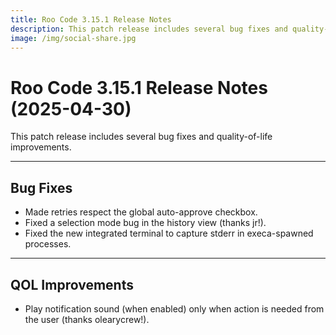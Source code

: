 ```yaml
---
title: Roo Code 3.15.1 Release Notes
description: This patch release includes several bug fixes and quality-of-life improvements.
image: /img/social-share.jpg
---
```


# Roo Code 3.15.1 Release Notes (2025-04-30)

This patch release includes several bug fixes and quality-of-life improvements.

---

## Bug Fixes

*   Made retries respect the global auto-approve checkbox.
*   Fixed a selection mode bug in the history view (thanks jr!).
*   Fixed the new integrated terminal to capture stderr in execa-spawned processes.

---

## QOL Improvements

*   Play notification sound (when enabled) only when action is needed from the user (thanks olearycrew!).
